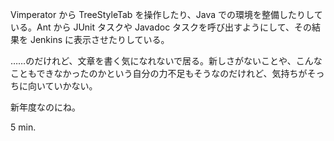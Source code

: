 Vimperator から TreeStyleTab を操作したり、Java での環境を整備したりしている。Ant から JUnit タスクや Javadoc タスクを呼び出すようにして、その結果を Jenkins に表示させたりしている。

……のだけれど、文章を書く気になれないで居る。新しさがないことや、こんなこともできなかったのかという自分の力不足もそうなのだけれど、気持ちがそっちに向いていかない。

新年度なのにね。

5 min.
